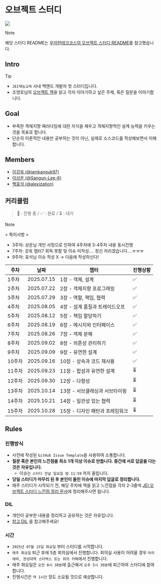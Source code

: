 # 오브젝트 스터디

<img src="https://encrypted-tbn0.gstatic.com/images?q=tbn:ANd9GcTeFVsxs5AIWiZNncKeuw6ONhHVfAxc3RNtKQ&s" />

> [!NOTE]
>
> 해당 스터디 README는 [우아한테크코스의 오브젝트 스터디 README](https://github.com/woowacourse-study/2022-object-study)를 참고했습니다.

## Intro

> [!TIP]
>
> -   `JEI재능교육` 사내 백엔드 개발자 첫 스터디입니다.
> -   조영호님의 [오브젝트 책](https://product.kyobobook.co.kr/detail/S000001766367)을 읽고 각자 이야기하고 싶은 주제, 혹은 질문을 이야기합니다.

## Goal

-   부족한 객체지향 패러다임에 대한 지식을 채우고 객체지향적인 설계 능력을 키우는 것을 목표로 합니다.
-   단순히 이론적인 내용만 공부하는 것이 아닌, 실제로 소스코드를 작성해보면서 이해합니다.

## Members

-   [이강욱 (@iamkanguk97)](https://github.com/iamkanguk97)
-   [이상운 (@Sangun-Lee-6)](https://github.com/Sangun-Lee-6)
-   [백효석 (@alexization)](https://github.com/alexization)

## 커리큘럼

> 🔄 : 진행 중 / ✅ : 완료 / ⏳ : 대기

> [!NOTE]
>
> < 특이사항 >
> - 3주차: 상운님 개인 사정으로 인하여 4주차에 3-4주차 내용 동시진행
> - 7주차: 강욱 챕터7 회독 못함 및 이슈 미작성.... 정신 차리겠습니다....ㅠㅠㅠ
> - 9주차: 효석님 이슈 작성 X -> 다음에 작성하신다!

| 주차   | 날짜       | 챕터                            | 진행상황 |
| ------ | ---------- | ------------------------------- | -------- |
| 1주차  | 2025.07.15 | 1장 - 객체, 설계                | ✅       |
| 2주차  | 2025.07.22 | 2장 - 객체지향 프로그래밍       | ✅       |
| 3주차  | 2025.07.29 | 3장 - 역할, 책임, 협력          | ✅       |
| 4주차  | 2025.08.05 | 4장 - 설계 품질과 트레이드오프  | ✅       |
| 5주차  | 2025.08.12 | 5장 - 책임 할당하기             | ✅       |
| 6주차  | 2025.08.19 | 6장 - 메시지와 인터페이스       | ✅       |
| 7주차  | 2025.08.26 | 7장 - 객체 분해                 | ✅       |
| 8주차  | 2025.09.02 | 8장 - 의존성 관리하기           | ✅       |
| 9주차  | 2025.09.09 | 9장 - 유연한 설계               | ✅       |
| 10주차 | 2025.09.16 | 10장 - 상속과 코드 재사용       | ✅       |
| 11주차 | 2025.09.23 | 11장 - 합성과 유연한 설계       | ⏳       |
| 12주차 | 2025.09.30 | 12장 - 다형성                   | ⏳       |
| 13주차 | 2025.10.14 | 13장 - 서브클래싱과 서브타이핑  | ⏳       |
| 14주차 | 2025.10.21 | 14장 - 일관성 있는 협력         | ⏳       |
| 15주차 | 2025.10.28 | 15장 - 디자인 패턴과 프레임워크 | ⏳       |

## Rules

### 진행방식

-   사전에 작성된 `GitHub Issue Template`을 사용하여 소통합니다.
-   **질문 혹은 본인의 느낀점을 최소 1개 이상 이슈로 만듭니다. 중간에 서로 답글을 다는 것은 자유입니다.**
    -   이슈는 `스터디 전날 일요일 밤 11:59` 까지 올립니다.
-   **당일 스터디가 마무리 된 후 본인이 올린 이슈에 마지막 답글로 정리합니다.**
-   매주 스터디가 시작되기 전, 해당 주차에 책을 읽고 느낀점을 각자 2-3줄씩 [JEI 오브젝트 스터디 느낀점 정리 문서](https://docs.google.com/spreadsheets/d/1TgN4iOMN0CYHURQeRrauwR4EOPZoGwWU5GhPZaWsT38/edit?gid=0#gid=0)에 정리해주시면 됩니다.

### DIL

- 개인이 공부한 내용을 정리하고 공유하는 것은 자유입니다.
- [참고 DIL](https://github.com/iamkanguk97/DIL/tree/main/OOP/%EC%98%A4%EB%B8%8C%EC%A0%9D%ED%8A%B8) 을 참고해주세요!

### 시간

-   `2025년 07월 15일 화요일` 부터 스터디를 시작합니다.
-   `매주 화요일` 퇴근 후에 5층 회의실에서 진행합니다. 회의실 사용이 어려울 경우 `아리에따, 한성대역 스타벅스 또는 외의 카페`에서 진행합니다.
-   매주 화요일은 `오전 8시 30분`에 출근해서 `오후 5시 30분`에 퇴근하여 스터디에 참여합니다.
-   진행시간은 `약 1시간` 정도 소요될 것으로 예상합니다.
